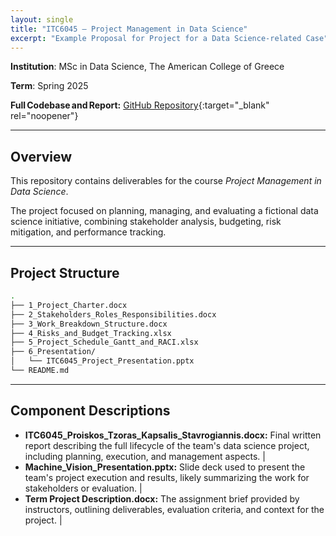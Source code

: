 ```yaml
---
layout: single
title: "ITC6045 — Project Management in Data Science"
excerpt: "Example Proposal for Project for a Data Science-related Case"
---
```


**Institution**: MSc in Data Science, The American College of Greece  

**Term**: Spring 2025  

**Full Codebase and Report:** [GitHub Repository](https://github.com/C-Kapsalis/ITC6045---Project-Management-in-Data-Science){:target="_blank" rel="noopener"}

---

## Overview

This repository contains deliverables for the course *Project Management in Data Science*. 

The project focused on planning, managing, and evaluating a fictional data science initiative, combining stakeholder analysis, budgeting, risk mitigation, and performance tracking.

---


## Project Structure

```bash
.
├── 1_Project_Charter.docx
├── 2_Stakeholders_Roles_Responsibilities.docx
├── 3_Work_Breakdown_Structure.docx
├── 4_Risks_and_Budget_Tracking.xlsx
├── 5_Project_Schedule_Gantt_and_RACI.xlsx
├── 6_Presentation/
│   └── ITC6045_Project_Presentation.pptx
└── README.md
```

---


## Component Descriptions

- **ITC6045_Proiskos_Tzoras_Kapsalis_Stavrogiannis.docx:** Final written report describing the full lifecycle of the team's data science project, including planning, execution, and management aspects. |
- **Machine_Vision_Presentation.pptx:** Slide deck used to present the team's project execution and results, likely summarizing the work for stakeholders or evaluation.              |
- **Term Project Description.docx:** The assignment brief provided by instructors, outlining deliverables, evaluation criteria, and context for the project.                       |
